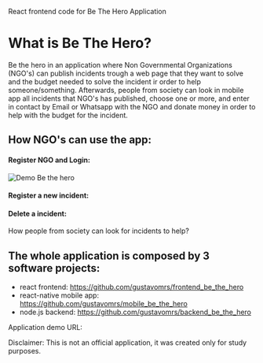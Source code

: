 React frontend code for Be The Hero Application

# What is Be The Hero?

Be the hero in an application where Non Governmental Organizations (NGO's) can publish incidents trough a web page that they want to solve and the budget needed to solve the incident ir order to help someone/something. Afterwards, people from society can look in mobile app all incidents that NGO's has published, choose one or more, and enter in contact by Email or Whatsapp with the NGO and donate money in order to help with the budget for the incident.

## How NGO's can use the app:


#### Register NGO and Login:

![Demo Be the hero](https://drive.google.com/uc?id=1npkE5bTa-XrGXJNRuqLwL39DRrO0aoMm&authuser=0&export=download)


#### Register a new incident:


#### Delete a incident:

How people from society can look for incidents to help?


## The whole application is composed by 3 software projects:

- react frontend: https://github.com/gustavomrs/frontend_be_the_hero
- react-native mobile app: https://github.com/gustavomrs/mobile_be_the_hero
- node.js backend: https://github.com/gustavomrs/backend_be_the_hero



Application demo URL:

Disclaimer: This is not an official application, it was created only for study purposes.